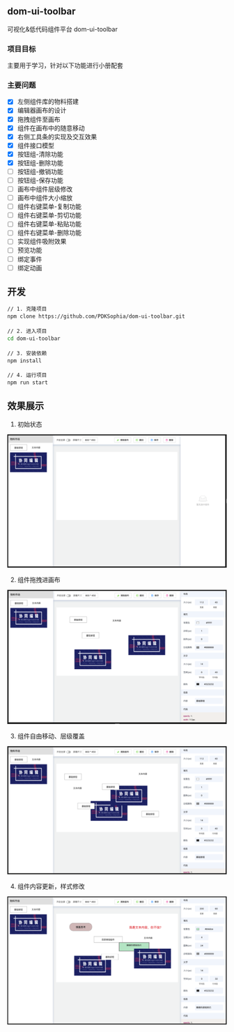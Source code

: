 ## dom-ui-toolbar

可视化&低代码组件平台 dom-ui-toolbar

### 项目目标

主要用于学习，针对以下功能进行小册配套

### 主要问题

- [x] 左侧组件库的物料搭建
- [x] 编辑器画布的设计
- [x] 拖拽组件至画布
- [x] 组件在画布中的随意移动
- [x] 右侧工具条的实现及交互效果
- [x] 组件接口模型
- [x] 按钮组-清除功能
- [x] 按钮组-删除功能
- [ ] 按钮组-撤销功能
- [ ] 按钮组-保存功能
- [ ] 画布中组件层级修改
- [ ] 画布中组件大小缩放
- [ ] 组件右键菜单-复制功能
- [ ] 组件右键菜单-剪切功能
- [ ] 组件右键菜单-粘贴功能
- [ ] 组件右键菜单-删除功能
- [ ] 实现组件吸附效果
- [ ] 预览功能
- [ ] 绑定事件
- [ ] 绑定动画

## 开发

```bash
// 1. 克隆项目
npm clone https://github.com/PDKSophia/dom-ui-toolbar.git

// 2. 进入项目
cd dom-ui-toolbar

// 3. 安装依赖
npm install

// 4. 运行项目
npm run start
```

## 效果展示

1. 初始状态

<img src="./demoImage/demo1.png" >

2. 组件拖拽进画布

<img src="./demoImage/demo2.png" >

3. 组件自由移动、层级覆盖

<img src="./demoImage/demo3.png" >

4. 组件内容更新，样式修改

<img src="./demoImage/demo4.png" >
